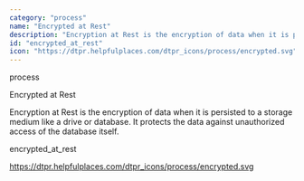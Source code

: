 ```yaml
---
category: "process"
name: "Encrypted at Rest"
description: "Encryption at Rest is the encryption of data when it is persisted to a storage medium like a drive or database. It protects the data against unauthorized access of the database itself."
id: "encrypted_at_rest"
icon: "https://dtpr.helpfulplaces.com/dtpr_icons/process/encrypted.svg"
---
```

process

Encrypted at Rest

Encryption at Rest is the encryption of data when it is persisted to a storage medium like a drive or database. It protects the data against unauthorized access of the database itself.

encrypted_at_rest

https://dtpr.helpfulplaces.com/dtpr_icons/process/encrypted.svg